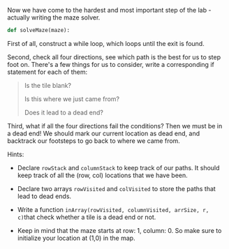 <!--title={Maze Solver}-->

<!--badges={Python:60,Algorithms:90}-->

<!--concepts={Stack Manipulation, While Loop}-->

Now we have come to the hardest and most important step of the lab - actually writing the maze solver.

```python
def solveMaze(maze):
```

First of all, construct a while loop, which loops until the exit is found.

Second, check all four directions, see which path is the best for us to step foot on. There's a few things for us to consider, write a corresponding if statement for each of them:

> Is the tile blank?
>
> Is this where we just came from?
>
> Does it lead to a dead end?

Third, what if all the four directions fail the conditions? Then we must be in a dead end! We should mark our current location as dead end, and backtrack our footsteps to go back to where we came from.

Hints:

* Declare  `rowStack` and `columnStack` to keep track of our paths. It should keep track of all the (row, col) locations that we have been.

* Declare two arrays `rowVisited` and `colVisited` to store the paths that lead to dead ends.

* Write a function `inArray(rowVisited, columnVisited, arrSize, r, c)`that check whether a tile is a dead end or not.
* Keep in mind that the maze starts at row: 1, column: 0. So make sure to initialize your location at (1,0) in the map.



